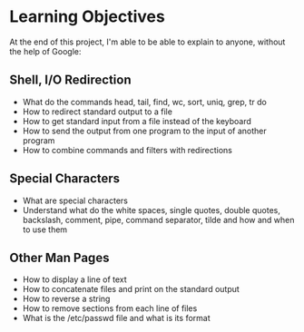 # Learning Objectives

At the end of this project, I'm able to be able to explain to anyone, without the help of Google:

## Shell, I/O Redirection

* What do the commands head, tail, find, wc, sort, uniq, grep, tr do
* How to redirect standard output to a file
* How to get standard input from a file instead of the keyboard
* How to send the output from one program to the input of another program
* How to combine commands and filters with redirections

## Special Characters

* What are special characters
* Understand what do the white spaces, single quotes, double quotes, backslash, comment, pipe, command separator, tilde and how and when to use them

## Other Man Pages

* How to display a line of text
* How to concatenate files and print on the standard output
* How to reverse a string
* How to remove sections from each line of files 
* What is the /etc/passwd file and what is its format
